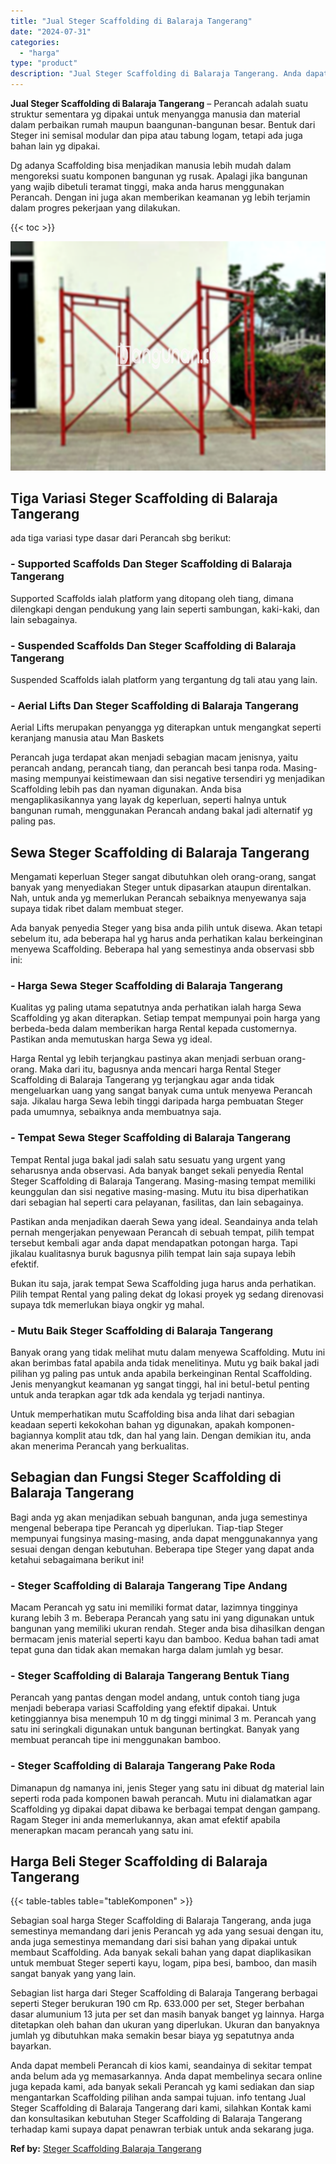 ```yaml
---
title: "Jual Steger Scaffolding di Balaraja Tangerang"
date: "2024-07-31"
categories: 
  - "harga"
type: "product"
description: "Jual Steger Scaffolding di Balaraja Tangerang. Anda dapat membeli Perancah di kios kami, seandainya di sekitar tempat anda belum ada yg memasarkannya. Anda d..."
---
```


**Jual Steger Scaffolding di Balaraja Tangerang** – Perancah adalah suatu struktur sementara yg dipakai untuk menyangga manusia dan material dalam perbaikan rumah maupun baangunan-bangunan besar. Bentuk dari Steger ini semisal modular dan pipa atau tabung logam, tetapi ada juga bahan lain yg dipakai.

Dg adanya Scaffolding bisa menjadikan manusia lebih mudah dalam mengoreksi suatu komponen bangunan yg rusak. Apalagi jika bangunan yang wajib dibetuli teramat tinggi, maka anda harus menggunakan Perancah. Dengan ini juga akan memberikan keamanan yg lebih terjamin dalam progres pekerjaan yang dilakukan.

{{< toc >}}

![Jual Steger Scaffolding di Balaraja Tangerang](/images/sewa-scaffolding-steger-27.png)

## Tiga Variasi Steger Scaffolding di Balaraja Tangerang

ada tiga variasi type dasar dari Perancah sbg berikut:

### \- Supported Scaffolds Dan Steger Scaffolding di Balaraja Tangerang

Supported Scaffolds ialah platform yang ditopang oleh tiang, dimana dilengkapi dengan pendukung yang lain seperti sambungan, kaki-kaki, dan lain sebagainya.

### \- Suspended Scaffolds Dan Steger Scaffolding di Balaraja Tangerang

Suspended Scaffolds ialah platform yang tergantung dg tali atau yang lain.

### \- Aerial Lifts Dan Steger Scaffolding di Balaraja Tangerang

Aerial Lifts merupakan penyangga yg diterapkan untuk mengangkat seperti keranjang manusia atau Man Baskets

Perancah juga terdapat akan menjadi sebagian macam jenisnya, yaitu perancah andang, perancah tiang, dan perancah besi tanpa roda. Masing-masing mempunyai keistimewaan dan sisi negative tersendiri yg menjadikan Scaffolding lebih pas dan nyaman digunakan. Anda bisa mengaplikasikannya yang layak dg keperluan, seperti halnya untuk bangunan rumah, menggunakan Perancah andang bakal jadi alternatif yg paling pas.

## Sewa Steger Scaffolding di Balaraja Tangerang

Mengamati keperluan Steger sangat dibutuhkan oleh orang-orang, sangat banyak yang menyediakan Steger untuk dipasarkan ataupun direntalkan. Nah, untuk anda yg memerlukan Perancah sebaiknya menyewanya saja supaya tidak ribet dalam membuat steger.

Ada banyak penyedia Steger yang bisa anda pilih untuk disewa. Akan tetapi sebelum itu, ada beberapa hal yg harus anda perhatikan kalau berkeinginan menyewa Scaffolding. Beberapa hal yang semestinya anda observasi sbb ini:

### \- Harga Sewa Steger Scaffolding di Balaraja Tangerang

Kualitas yg paling utama sepatutnya anda perhatikan ialah harga Sewa Scaffolding yg akan diterapkan. Setiap tempat mempunyai poin harga yang berbeda-beda dalam memberikan harga Rental kepada customernya. Pastikan anda memutuskan harga Sewa yg ideal.

Harga Rental yg lebih terjangkau pastinya akan menjadi serbuan orang-orang. Maka dari itu, bagusnya anda mencari harga Rental Steger Scaffolding di Balaraja Tangerang yg terjangkau agar anda tidak mengeluarkan uang yang sangat banyak cuma untuk menyewa Perancah saja. Jikalau harga Sewa lebih tinggi daripada harga pembuatan Steger pada umumnya, sebaiknya anda membuatnya saja.

### \- Tempat Sewa Steger Scaffolding di Balaraja Tangerang

Tempat Rental juga bakal jadi salah satu sesuatu yang urgent yang seharusnya anda observasi. Ada banyak banget sekali penyedia Rental Steger Scaffolding di Balaraja Tangerang. Masing-masing tempat memiliki keunggulan dan sisi negative masing-masing. Mutu itu bisa diperhatikan dari sebagian hal seperti cara pelayanan, fasilitas, dan lain sebagainya.

Pastikan anda menjadikan daerah Sewa yang ideal. Seandainya anda telah pernah mengerjakan penyewaan Perancah di sebuah tempat, pilih tempat tersebut kembali agar anda dapat mendapatkan potongan harga. Tapi jikalau kualitasnya buruk bagusnya pilih tempat lain saja supaya lebih efektif.

Bukan itu saja, jarak tempat Sewa Scaffolding juga harus anda perhatikan. Pilih tempat Rental yang paling dekat dg lokasi proyek yg sedang direnovasi supaya tdk memerlukan biaya ongkir yg mahal.

### \- Mutu Baik Steger Scaffolding di Balaraja Tangerang

Banyak orang yang tidak melihat mutu dalam menyewa Scaffolding. Mutu ini akan berimbas fatal apabila anda tidak menelitinya. Mutu yg baik bakal jadi pilihan yg paling pas untuk anda apabila berkeinginan Rental Scaffolding. Jenis menyangkut keamanan yg sangat tinggi, hal ini betul-betul penting untuk anda terapkan agar tdk ada kendala yg terjadi nantinya.

Untuk memperhatikan mutu Scaffolding bisa anda lihat dari sebagian keadaan seperti kekokohan bahan yg digunakan, apakah komponen-bagiannya komplit atau tdk, dan hal yang lain. Dengan demikian itu, anda akan menerima Perancah yang berkualitas.

## Sebagian dan Fungsi Steger Scaffolding di Balaraja Tangerang

Bagi anda yg akan menjadikan sebuah bangunan, anda juga semestinya mengenal beberapa tipe Perancah yg diperlukan. Tiap-tiap Steger mempunyai fungsinya masing-masing, anda dapat menggunakannya yang sesuai dengan dengan kebutuhan. Beberapa tipe Steger yang dapat anda ketahui sebagaimana berikut ini!

### \- Steger Scaffolding di Balaraja Tangerang Tipe Andang

Macam Perancah yg satu ini memiliki format datar, lazimnya tingginya kurang lebih 3 m. Beberapa Perancah yang satu ini yang digunakan untuk bangunan yang memiliki ukuran rendah. Steger anda bisa dihasilkan dengan bermacam jenis material seperti kayu dan bamboo. Kedua bahan tadi amat tepat guna dan tidak akan memakan harga dalam jumlah yg besar.

### \- Steger Scaffolding di Balaraja Tangerang Bentuk Tiang

Perancah yang pantas dengan model andang, untuk contoh tiang juga menjadi beberapa variasi Scaffolding yang efektif dipakai. Untuk ketinggiannya bisa menempuh 10 m dg tinggi minimal 3 m. Perancah yang satu ini seringkali digunakan untuk bangunan bertingkat. Banyak yang membuat perancah tipe ini menggunakan bamboo.

### \- Steger Scaffolding di Balaraja Tangerang Pake Roda

Dimanapun dg namanya ini, jenis Steger yang satu ini dibuat dg material lain seperti roda pada komponen bawah perancah. Mutu ini dialamatkan agar Scaffolding yg dipakai dapat dibawa ke berbagai tempat dengan gampang. Ragam Steger ini anda memerlukannya, akan amat efektif apabila menerapkan macam perancah yang satu ini.

## Harga Beli Steger Scaffolding di Balaraja Tangerang

{{< table-tables table="tableKomponen" >}}

Sebagian soal harga Steger Scaffolding di Balaraja Tangerang, anda juga semestinya memandang dari jenis Perancah yg ada yang sesuai dengan itu, anda juga semestinya memandang dari sisi bahan yang dipakai untuk membaut Scaffolding. Ada banyak sekali bahan yang dapat diaplikasikan untuk membuat Steger seperti kayu, logam, pipa besi, bamboo, dan masih sangat banyak yang yang lain.

Sebagian list harga dari Steger Scaffolding di Balaraja Tangerang berbagai seperti Steger berukuran 190 cm Rp. 633.000 per set, Steger berbahan dasar alumunium 13 juta per set dan masih banyak banget yg lainnya. Harga ditetapkan oleh bahan dan ukuran yang diperlukan. Ukuran dan banyaknya jumlah yg dibutuhkan maka semakin besar biaya yg sepatutnya anda bayarkan.

Anda dapat membeli Perancah di kios kami, seandainya di sekitar tempat anda belum ada yg memasarkannya. Anda dapat membelinya secara online juga kepada kami, ada banyak sekali Perancah yg kami sediakan dan siap mengantarkan Scaffolding pilihan anda sampai tujuan. info tentang Jual Steger Scaffolding di Balaraja Tangerang dari kami, silahkan Kontak kami dan konsultasikan kebutuhan Steger Scaffolding di Balaraja Tangerang terhadap kami supaya dapat penawran terbiak untuk anda sekarang juga.

**Ref by:** [Steger Scaffolding Balaraja Tangerang](https://id.wikipedia.org/wiki/Steger)
